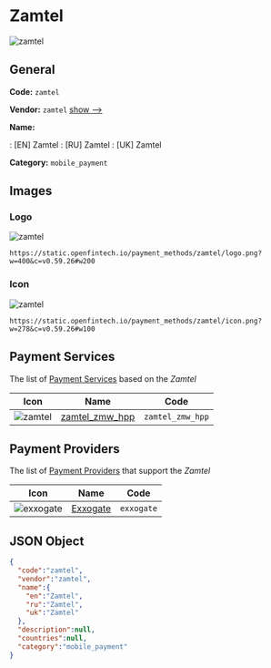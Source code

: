 
# Zamtel 
![zamtel](https://static.openfintech.io/payment_methods/zamtel/logo.png?w=400&c=v0.59.26#w200)  

## General 
**Code:** `zamtel` 
 
**Vendor:** `zamtel` [show -->](/vendors/zamtel/) 
 
**Name:** 
 
:	[EN] Zamtel 
:	[RU] Zamtel 
:	[UK] Zamtel 
 
**Category:** `mobile_payment` 
 

## Images 

### Logo 
![zamtel](https://static.openfintech.io/payment_methods/zamtel/logo.png?w=400&c=v0.59.26#w200)  

```
https://static.openfintech.io/payment_methods/zamtel/logo.png?w=400&c=v0.59.26#w200
```  

### Icon 
![zamtel](https://static.openfintech.io/payment_methods/zamtel/icon.png?w=278&c=v0.59.26#w100)  

```
https://static.openfintech.io/payment_methods/zamtel/icon.png?w=278&c=v0.59.26#w100
```  

## Payment Services 
 
The list of [Payment Services](/payment-services/) based on the _Zamtel_ 

|Icon|Name|Code| 
|:---:|:---:|:---:| 
|![zamtel](https://static.openfintech.io/payment_methods/zamtel/icon.png?w=278&c=v0.59.26#w100) |[zamtel_zmw_hpp](/payment-services/zamtel_zmw_hpp/)|`zamtel_zmw_hpp`| 
 

## Payment Providers 
 
The list of [Payment Providers](/payment-providers/) that support the _Zamtel_ 

|Icon|Name|Code| 
|:---:|:---:|:---:| 
|![exxogate](https://static.openfintech.io/payment_providers/exxogate/icon.svg?w=278&c=v0.59.26#w100) |[Exxogate](/payment-providers/exxogate/)|`exxogate`| 
 

## JSON Object 

```json
{
  "code":"zamtel",
  "vendor":"zamtel",
  "name":{
    "en":"Zamtel",
    "ru":"Zamtel",
    "uk":"Zamtel"
  },
  "description":null,
  "countries":null,
  "category":"mobile_payment"
}
```  
